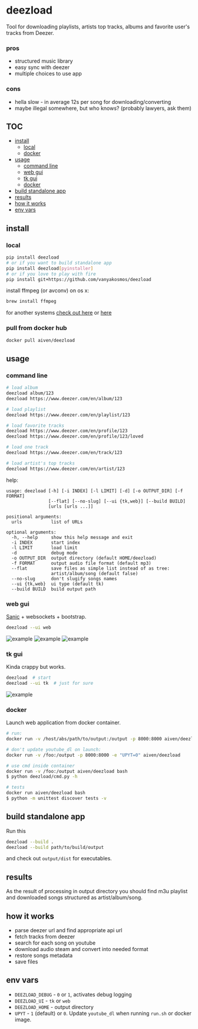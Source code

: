 # deezload

Tool for downloading playlists, artists top tracks, albums and favorite user's tracks from Deezer.

### pros

- structured music library
- easy sync with deezer
- multiple choices to use app

### cons

- hella slow - in average 12s per song for downloading/converting
- maybe illegal somewhere, but who knows? (probably lawyers, ask them)

## TOC

- [install](#install)
  - [local](#local)
  - [docker](#pull-from-docker-hub)
- [usage](#usage)
	- [command line](#command-line)
  - [web gui](#web-gui)
  - [tk gui](#tk-gui)
  - [docker](#docker)
- [build standalone app](#build-standalone-app)
- [results](#results)
- [how it works](#how-it-works)
- [env vars](#env-vars)


## install

### local
```bash
pip install deezload
# or if you want to build standalone app
pip install deezload[pyinstaller]
# or if you love to play with fire
pip install git+https://github.com/vanyakosmos/deezload
```

install ffmpeg (or avconv) on os x:
```bash
brew install ffmpeg
```
for another systems [check out here](https://github.com/adaptlearning/adapt_authoring/wiki/Installing-FFmpeg) or [here](https://duckduckgo.com/?q=install+ffmpeg)

### pull from docker hub

```bash
docker pull aiven/deezload
```

## usage

### command line

```bash
# load album
deezload album/123
deezload https://www.deezer.com/en/album/123

# load playlist
deezload https://www.deezer.com/en/playlist/123

# load favorite tracks
deezload https://www.deezer.com/en/profile/123
deezload https://www.deezer.com/en/profile/123/loved

# load one track
deezload https://www.deezer.com/en/track/123

# load artist's top tracks
deezload https://www.deezer.com/en/artist/123
```

help:
```
usage: deezload [-h] [-i INDEX] [-l LIMIT] [-d] [-o OUTPUT_DIR] [-f FORMAT]
                [--flat] [--no-slug] [--ui {tk,web}] [--build BUILD]
                [urls [urls ...]]

positional arguments:
  urls           list of URLs

optional arguments:
  -h, --help     show this help message and exit
  -i INDEX       start index
  -l LIMIT       load limit
  -d             debug mode
  -o OUTPUT_DIR  output directory (default HOME/deezload)
  -f FORMAT      output audio file format (default mp3)
  --flat         save files as simple list instead of as tree:
                 artist/album/song (default false)
  --no-slug      don't slugify songs names
  --ui {tk,web}  ui type (default tk)
  --build BUILD  build output path
```


### web gui

[Sanic](https://github.com/huge-success/sanic) + websockets + bootstrap.

```bash
deezload --ui web
```

![example](screenshots/web1.png)
![example](screenshots/web2.png)
![example](screenshots/web3.png)

### tk gui

Kinda crappy but works.

```bash
deezload  # start
deezload --ui tk  # just for sure
```

![example](screenshots/tk1.png)


### docker

Launch web application from docker container.

```bash
# run:
docker run -v /host/abs/path/to/output:/output -p 8000:8000 aiven/deezload

# don't update youtube_dl on launch:
docker run -v /foo:/output -p 8000:8000 -e "UPYT=0" aiven/deezload

# use cmd inside container
docker run -v /foo:/output aiven/deezload bash
$ python deezload/cmd.py -h

# tests
docker run aiven/deezload bash
$ python -m unittest discover tests -v 
```


## build standalone app

Run this
```bash
deezload --build .
deezload --build path/to/build/output
```
and check out `output/dist` for executables.


## results

As the result of processing in output directory you should find m3u playlist and downloaded songs structured as artist/album/song.


## how it works

- parse deezer url and find appropriate api url
- fetch tracks from deezer
- search for each song on youtube
- download audio steam and convert into needed format
- restore songs metadata
- save files


## env vars

- `DEEZLOAD_DEBUG` - `0` or `1`, activates debug logging
- `DEEZLOAD_UI` - `tk` or `web`
- `DEEZLOAD_HOME` - output directory
- `UPYT` - `1` (default) or `0`. Update `youtube_dl` when running `run.sh` or docker image.
